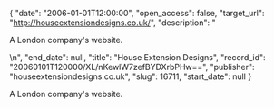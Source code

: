 {
  "date": "2006-01-01T12:00:00", 
  "open_access": false, 
  "target_url": "http://houseextensiondesigns.co.uk/", 
  "description": "<p>A London company's website.</p>\n", 
  "end_date": null, 
  "title": "House Extension Designs", 
  "record_id": "20060101T120000/XL/nKewlW7zefBYDXrbPHw==", 
  "publisher": "houseextensiondesigns.co.uk", 
  "slug": 16711, 
  "start_date": null
}

<p>A London company's website.</p>
